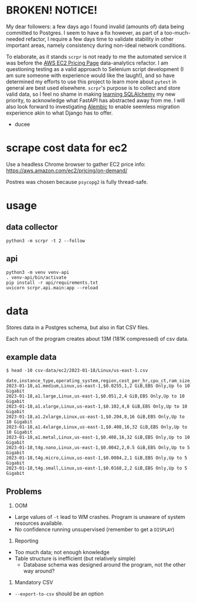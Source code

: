 # BROKEN! NOTICE!

My dear followers: a few days ago I found invalid (amounts of) data being committed to Postgres.
I seem to have a fix however, as part of a too-much-needed refactor, I require a few days time
to validate stability in other important areas, namely consistency during non-ideal network
conditions. 

To elaborate, as it stands `scrpr` is not ready to me the automated service it was before the
[AWS EC2 Pricing Page](https://aws.amazon.com/ec2/pricing/on-demand/) data-analytics refactor.
I am questioning testing as a valid approach to Selenium script development (I am sure someone with
experience would like the laugh!), and so have determined my efforts to use this project to learn more about
`pytest` in general are best used elsewhere. `scrpr`'s purpose is to collect and store valid
data, so I
feel no shame in making [learning SQLAlchemy](https://docs.sqlalchemy.org/en/20/tutorial/) my
new priority, to acknowledge what FastAPI has abstracted away from me. I will also look forward
to investigating [Alembic](https://alembic.sqlalchemy.org/en/latest/) to enable seemless
migration experience akin to what Django has to offer.


- ducee


# scrape cost data for ec2

Use a headless Chrome browser to gather EC2 price info: <https://aws.amazon.com/ec2/pricing/on-demand/>

Postres was chosen because `psycopg2` is fully thread-safe.

# usage

## data collector

```
python3 -m scrpr -t 2 --follow
```

## api

```
python3 -m venv venv-api
. venv-api/bin/activate
pip install -r api/requirements.txt
uvicorn scrpr.api.main:app --reload
```

# data

Stores data in a Postgres schema, but also in flat CSV files.

Each run of the program creates about 13M (181K compressed) of csv data.

## example data

`$ head -10 csv-data/ec2/2023-01-18/Linux/us-east-1.csv`
```
date,instance_type,operating_system,region,cost_per_hr,cpu_ct,ram_size_gb,storage_type,network_throughput
2023-01-18,a1.medium,Linux,us-east-1,$0.0255,1,2 GiB,EBS Only,Up to 10 Gigabit
2023-01-18,a1.large,Linux,us-east-1,$0.051,2,4 GiB,EBS Only,Up to 10 Gigabit
2023-01-18,a1.xlarge,Linux,us-east-1,$0.102,4,8 GiB,EBS Only,Up to 10 Gigabit
2023-01-18,a1.2xlarge,Linux,us-east-1,$0.204,8,16 GiB,EBS Only,Up to 10 Gigabit
2023-01-18,a1.4xlarge,Linux,us-east-1,$0.408,16,32 GiB,EBS Only,Up to 10 Gigabit
2023-01-18,a1.metal,Linux,us-east-1,$0.408,16,32 GiB,EBS Only,Up to 10 Gigabit
2023-01-18,t4g.nano,Linux,us-east-1,$0.0042,2,0.5 GiB,EBS Only,Up to 5 Gigabit
2023-01-18,t4g.micro,Linux,us-east-1,$0.0084,2,1 GiB,EBS Only,Up to 5 Gigabit
2023-01-18,t4g.small,Linux,us-east-1,$0.0168,2,2 GiB,EBS Only,Up to 5 Gigabit
```


## Problems

1. OOM
  * Large values of `-t` lead to WM crashes. Program is unaware of system
    resources available.
  * No confidence running unsupervised (remember to get a `DISPLAY`)
1. Reporting
  * Too much data; not enough knowledge
  * Table structure is inefficient (but relatively simple)
    - Database schema was designed around the program, not the other way around?
1. Mandatory CSV
  * `--export-to-csv` should be an option

